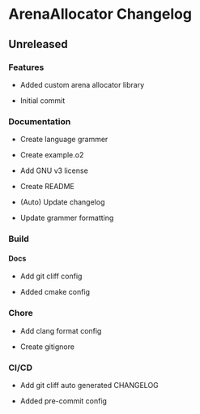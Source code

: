 # ArenaAllocator Changelog

## Unreleased



### Features



- Added custom arena allocator library



- Initial commit



### Documentation



- Create language grammer



- Create example.o2



- Add GNU v3 license



- Create README



- (Auto) Update changelog



- Update grammer formatting



### Build

#### Docs

- Add git cliff config






- Added cmake config



### Chore



- Add clang format config



- Create gitignore



### CI/CD



- Add git cliff auto generated CHANGELOG



- Added pre-commit config




